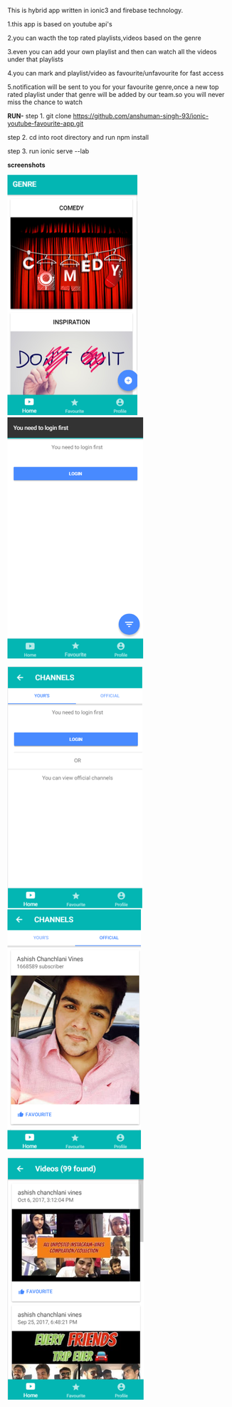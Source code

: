 This is hybrid app written in ionic3 and firebase technology.

1.this app is based on youtube api's

2.you can wacth the top rated playlists,videos based on the genre

3.even you can add your own playlist and then can watch all the videos under that playlists

4.you can mark and playlist/video as favourite/unfavourite for fast access

5.notification will be sent to you for your favourite genre,once a new top rated playlist under that genre will be added by our team.so you will never miss the chance to watch 


**RUN-**
step 1. git clone https://github.com/anshuman-singh-93/ionic-youtube-favourite-app.git

step 2. cd into root directory and run npm install

step 3. run ionic serve --lab

**screenshots**

![Alt text](/screenshots/1.png?raw=true "Home")
![Alt text](/screenshots/2.png?raw=true "Optional Title")

![Alt text](/screenshots/3.png?raw=true "Optional Title")
![Alt text](/screenshots/4.png?raw=true "Optional Title")

![Alt text](/screenshots/5.png?raw=true "Optional Title")
